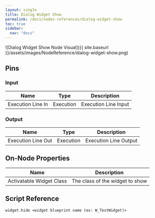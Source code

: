 ```yaml
---
layout: single
title: Dialog Widget Show
permalink: /docs/nodes-references/dialog-widget-show
toc: true
sidebar:
  nav: "docs"
---
```



![Dialog Widget Show Node Visual]({{ site.baseurl }}/assets/images/NodeReference/dialog-widget-show.png)

## Pins

### Input

| Name | Type | Description |
| --- | --- | --- |
| Execution Line In | Execution | Execution Line Input |

### Output

| Name | Type | Description |
| --- | --- | --- |
| Execution Line Out | Execution | Execution Line Output |

## On-Node Properties

| Name | Description |
| --- | --- |
| Activatable Widget Class | The class of the widget to show |

## Script Reference
```
widget.hide <widget blueprint name (ex: W_TestWidget)>
```